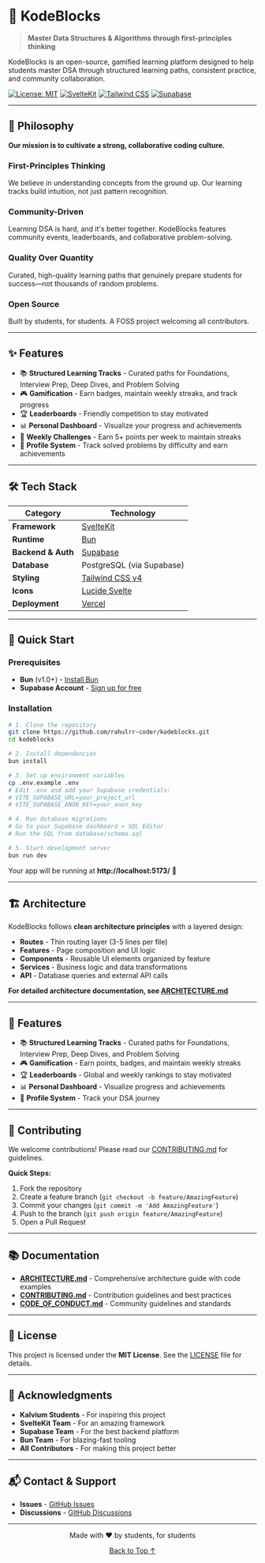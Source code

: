 # 🧩 KodeBlocks

> **Master Data Structures & Algorithms through first-principles thinking**

KodeBlocks is an open-source, gamified learning platform designed to help students master DSA through structured learning paths, consistent practice, and community collaboration.

[![License: MIT](https://img.shields.io/badge/License-MIT-yellow.svg)](https://opensource.org/licenses/MIT)
[![SvelteKit](https://img.shields.io/badge/SvelteKit-FF3E00?style=flat&logo=svelte&logoColor=white)](https://kit.svelte.dev/)
[![Tailwind CSS](https://img.shields.io/badge/Tailwind-38B2AC?style=flat&logo=tailwind-css&logoColor=white)](https://tailwindcss.com/)
[![Supabase](https://img.shields.io/badge/Supabase-3ECF8E?style=flat&logo=supabase&logoColor=white)](https://supabase.com/)

---

## 🌟 Philosophy

**Our mission is to cultivate a strong, collaborative coding culture.**

### First-Principles Thinking
We believe in understanding concepts from the ground up. Our learning tracks build intuition, not just pattern recognition.

### Community-Driven  
Learning DSA is hard, and it's better together. KodeBlocks features community events, leaderboards, and collaborative problem-solving.

### Quality Over Quantity
Curated, high-quality learning paths that genuinely prepare students for success—not thousands of random problems.

### Open Source
Built by students, for students. A FOSS project welcoming all contributors.

---

## ✨ Features

- 📚 **Structured Learning Tracks** - Curated paths for Foundations, Interview Prep, Deep Dives, and Problem Solving
- 🎮 **Gamification** - Earn badges, maintain weekly streaks, and track progress  
- 🏆 **Leaderboards** - Friendly competition to stay motivated
- 📊 **Personal Dashboard** - Visualize your progress and achievements
- 🎯 **Weekly Challenges** - Earn 5+ points per week to maintain streaks
- 👤 **Profile System** - Track solved problems by difficulty and earn achievements

---

## 🛠️ Tech Stack

| Category | Technology |
|----------|-----------|
| **Framework** | [SvelteKit](https://kit.svelte.dev/) |
| **Runtime** | [Bun](https://bun.sh/) |
| **Backend & Auth** | [Supabase](https://supabase.com/) |
| **Database** | PostgreSQL (via Supabase) |
| **Styling** | [Tailwind CSS v4](https://tailwindcss.com/) |
| **Icons** | [Lucide Svelte](https://lucide.dev/) |
| **Deployment** | [Vercel](https://vercel.com/) |

---

## 🚀 Quick Start

### Prerequisites

- **Bun** (v1.0+) - [Install Bun](https://bun.sh/docs/installation)
- **Supabase Account** - [Sign up for free](https://supabase.com/)

### Installation

```bash
# 1. Clone the repository
git clone https://github.com/rahulrr-coder/kodeblocks.git
cd kodeblocks

# 2. Install dependencies
bun install

# 3. Set up environment variables
cp .env.example .env
# Edit .env and add your Supabase credentials:
# VITE_SUPABASE_URL=your_project_url
# VITE_SUPABASE_ANON_KEY=your_anon_key

# 4. Run database migrations
# Go to your Supabase dashboard > SQL Editor
# Run the SQL from database/schema.sql

# 5. Start development server
bun run dev
```

Your app will be running at **http://localhost:5173/** 🎉

---

## 🏗️ Architecture

KodeBlocks follows **clean architecture principles** with a layered design:

- **Routes** - Thin routing layer (3-5 lines per file)
- **Features** - Page composition and UI logic
- **Components** - Reusable UI elements organized by feature
- **Services** - Business logic and data transformations
- **API** - Database queries and external API calls

**For detailed architecture documentation, see [ARCHITECTURE.md](ARCHITECTURE.md)**

---

## 🎯 Features

- 📚 **Structured Learning Tracks** - Curated paths for Foundations, Interview Prep, Deep Dives, and Problem Solving
- 🎮 **Gamification** - Earn points, badges, and maintain weekly streaks
- 🏆 **Leaderboards** - Global and weekly rankings to stay motivated
- 📊 **Personal Dashboard** - Visualize progress and achievements
- 👤 **Profile System** - Track your DSA journey

---

## 🤝 Contributing

We welcome contributions! Please read our [CONTRIBUTING.md](CONTRIBUTING.md) for guidelines.

**Quick Steps:**
1. Fork the repository
2. Create a feature branch (`git checkout -b feature/AmazingFeature`)
3. Commit your changes (`git commit -m 'Add AmazingFeature'`)
4. Push to the branch (`git push origin feature/AmazingFeature`)
5. Open a Pull Request

---

## 📚 Documentation

- **[ARCHITECTURE.md](ARCHITECTURE.md)** - Comprehensive architecture guide with code examples
- **[CONTRIBUTING.md](CONTRIBUTING.md)** - Contribution guidelines and best practices
- **[CODE_OF_CONDUCT.md](CODE_OF_CONDUCT.md)** - Community guidelines and standards

---

## 📜 License

This project is licensed under the **MIT License**. See the [LICENSE](LICENSE) file for details.

---

## 🙏 Acknowledgments

- **Kalvium Students** - For inspiring this project
- **SvelteKit Team** - For an amazing framework
- **Supabase Team** - For the best backend platform
- **Bun Team** - For blazing-fast tooling
- **All Contributors** - For making this project better

---

## 📬 Contact & Support

- **Issues** - [GitHub Issues](https://github.com/rahulrr-coder/kodeblocks/issues)
- **Discussions** - [GitHub Discussions](https://github.com/rahulrr-coder/kodeblocks/discussions)

---

<p align="center">
  Made with ❤️ by students, for students
</p>

<p align="center">
  <a href="#-kodeblocks">Back to Top ↑</a>
</p>